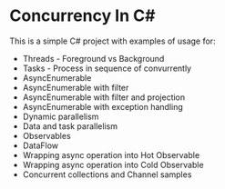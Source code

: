 # Concurrency In C#

This is a simple C# project with examples of usage for:
- Threads - Foreground vs Background
- Tasks - Process in sequence of convurrently
- AsyncEnumerable
- AsyncEnumerable with filter
- AsyncEnumerable with filter and projection
- AsyncEnumerable with exception handling
- Dynamic parallelism
- Data and task parallelism
- Observables
- DataFlow
- Wrapping async operation into Hot Observable
- Wrapping async operation into Cold Observable
- Concurrent collections and Channel samples

